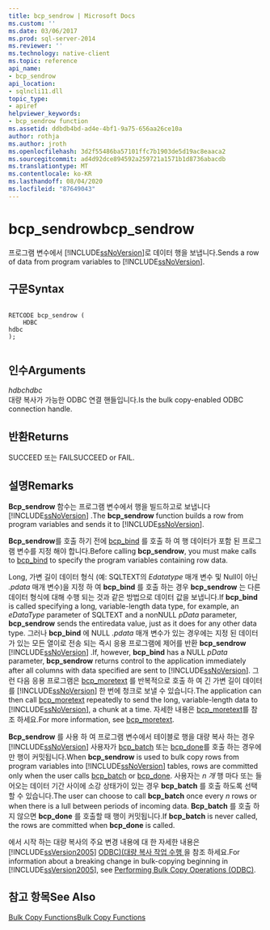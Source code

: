 ```yaml
---
title: bcp_sendrow | Microsoft Docs
ms.custom: ''
ms.date: 03/06/2017
ms.prod: sql-server-2014
ms.reviewer: ''
ms.technology: native-client
ms.topic: reference
api_name:
- bcp_sendrow
api_location:
- sqlncli11.dll
topic_type:
- apiref
helpviewer_keywords:
- bcp_sendrow function
ms.assetid: ddbdb4bd-ad4e-4bf1-9a75-656aa26ce10a
author: rothja
ms.author: jroth
ms.openlocfilehash: 3d2f55486ba57101ffc7b1903de5d19ac8eaaca2
ms.sourcegitcommit: ad4d92dce894592a259721a1571b1d8736abacdb
ms.translationtype: MT
ms.contentlocale: ko-KR
ms.lasthandoff: 08/04/2020
ms.locfileid: "87649043"
---
```

# <a name="bcp_sendrow"></a><span data-ttu-id="34460-102">bcp_sendrow</span><span class="sxs-lookup"><span data-stu-id="34460-102">bcp_sendrow</span></span>
  <span data-ttu-id="34460-103">프로그램 변수에서 [!INCLUDE[ssNoVersion](../../includes/ssnoversion-md.md)]로 데이터 행을 보냅니다.</span><span class="sxs-lookup"><span data-stu-id="34460-103">Sends a row of data from program variables to [!INCLUDE[ssNoVersion](../../includes/ssnoversion-md.md)].</span></span>  
  
## <a name="syntax"></a><span data-ttu-id="34460-104">구문</span><span class="sxs-lookup"><span data-stu-id="34460-104">Syntax</span></span>  
  
```  
  
RETCODE bcp_sendrow (  
    HDBC   
hdbc  
);  
  
```  
  
## <a name="arguments"></a><span data-ttu-id="34460-105">인수</span><span class="sxs-lookup"><span data-stu-id="34460-105">Arguments</span></span>  
 <span data-ttu-id="34460-106">*hdbc*</span><span class="sxs-lookup"><span data-stu-id="34460-106">*hdbc*</span></span>  
 <span data-ttu-id="34460-107">대량 복사가 가능한 ODBC 연결 핸들입니다.</span><span class="sxs-lookup"><span data-stu-id="34460-107">Is the bulk copy-enabled ODBC connection handle.</span></span>  
  
## <a name="returns"></a><span data-ttu-id="34460-108">반환</span><span class="sxs-lookup"><span data-stu-id="34460-108">Returns</span></span>  
 <span data-ttu-id="34460-109">SUCCEED 또는 FAIL</span><span class="sxs-lookup"><span data-stu-id="34460-109">SUCCEED or FAIL.</span></span>  
  
## <a name="remarks"></a><span data-ttu-id="34460-110">설명</span><span class="sxs-lookup"><span data-stu-id="34460-110">Remarks</span></span>  
 <span data-ttu-id="34460-111">**Bcp_sendrow** 함수는 프로그램 변수에서 행을 빌드하고로 보냅니다 [!INCLUDE[ssNoVersion](../../includes/ssnoversion-md.md)] .</span><span class="sxs-lookup"><span data-stu-id="34460-111">The **bcp_sendrow** function builds a row from program variables and sends it to [!INCLUDE[ssNoVersion](../../includes/ssnoversion-md.md)].</span></span>  
  
 <span data-ttu-id="34460-112">**Bcp_sendrow**를 호출 하기 전에 [bcp_bind](bcp-bind.md) 를 호출 하 여 행 데이터가 포함 된 프로그램 변수를 지정 해야 합니다.</span><span class="sxs-lookup"><span data-stu-id="34460-112">Before calling **bcp_sendrow**, you must make calls to [bcp_bind](bcp-bind.md) to specify the program variables containing row data.</span></span>  
  
 <span data-ttu-id="34460-113">Long, 가변 길이 데이터 형식 (예: SQLTEXT의 *Edatatype* 매개 변수 및 Null이 아닌 *.pdata* 매개 변수)을 지정 하 여 **bcp_bind** 를 호출 하는 경우 **bcp_sendrow** 는 다른 데이터 형식에 대해 수행 되는 것과 같은 방법으로 데이터 값을 보냅니다.</span><span class="sxs-lookup"><span data-stu-id="34460-113">If **bcp_bind** is called specifying a long, variable-length data type, for example, an *eDataType* parameter of SQLTEXT and a nonNULL *pData* parameter, **bcp_sendrow** sends the entiredata value, just as it does for any other data type.</span></span> <span data-ttu-id="34460-114">그러나 **bcp_bind** 에 NULL *.pdata* 매개 변수가 있는 경우에는 지정 된 데이터가 있는 모든 열이로 전송 되는 즉시 응용 프로그램에 제어를 반환 **bcp_sendrow** [!INCLUDE[ssNoVersion](../../includes/ssnoversion-md.md)] .</span><span class="sxs-lookup"><span data-stu-id="34460-114">If, however, **bcp_bind** has a NULL *pData* parameter, **bcp_sendrow** returns control to the application immediately after all columns with data specified are sent to [!INCLUDE[ssNoVersion](../../includes/ssnoversion-md.md)].</span></span> <span data-ttu-id="34460-115">그런 다음 응용 프로그램은 [bcp_moretext](bcp-moretext.md) 를 반복적으로 호출 하 여 긴 가변 길이 데이터를 [!INCLUDE[ssNoVersion](../../includes/ssnoversion-md.md)] 한 번에 청크로 보낼 수 있습니다.</span><span class="sxs-lookup"><span data-stu-id="34460-115">The application can then call [bcp_moretext](bcp-moretext.md) repeatedly to send the long, variable-length data to [!INCLUDE[ssNoVersion](../../includes/ssnoversion-md.md)], a chunk at a time.</span></span> <span data-ttu-id="34460-116">자세한 내용은 [bcp_moretext](bcp-moretext.md)를 참조 하세요.</span><span class="sxs-lookup"><span data-stu-id="34460-116">For more information, see [bcp_moretext](bcp-moretext.md).</span></span>  
  
 <span data-ttu-id="34460-117">**Bcp_sendrow** 를 사용 하 여 프로그램 변수에서 테이블로 행을 대량 복사 하는 경우 [!INCLUDE[ssNoVersion](../../includes/ssnoversion-md.md)] 사용자가 [bcp_batch](bcp-batch.md) 또는 [bcp_done](bcp-done.md)를 호출 하는 경우에만 행이 커밋됩니다.</span><span class="sxs-lookup"><span data-stu-id="34460-117">When **bcp_sendrow** is used to bulk copy rows from program variables into [!INCLUDE[ssNoVersion](../../includes/ssnoversion-md.md)] tables, rows are committed only when the user calls [bcp_batch](bcp-batch.md) or [bcp_done](bcp-done.md).</span></span> <span data-ttu-id="34460-118">사용자는 *n 개* 행 마다 또는 들어오는 데이터 기간 사이에 소강 상태가이 있는 경우 **bcp_batch** 를 호출 하도록 선택할 수 있습니다.</span><span class="sxs-lookup"><span data-stu-id="34460-118">The user can choose to call **bcp_batch** once every *n* rows or when there is a lull between periods of incoming data.</span></span> <span data-ttu-id="34460-119">**Bcp_batch** 를 호출 하지 않으면 **bcp_done** 를 호출할 때 행이 커밋됩니다.</span><span class="sxs-lookup"><span data-stu-id="34460-119">If **bcp_batch** is never called, the rows are committed when **bcp_done** is called.</span></span>  
  
 <span data-ttu-id="34460-120">에서 시작 하는 대량 복사의 주요 변경 내용에 대 한 자세한 내용은 [!INCLUDE[ssVersion2005](../../includes/ssversion2005-md.md)] [ODBC&#41;&#40;대량 복사 작업 수행 ](../native-client-odbc-bulk-copy-operations/performing-bulk-copy-operations-odbc.md)을 참조 하세요.</span><span class="sxs-lookup"><span data-stu-id="34460-120">For information about a breaking change in bulk-copying beginning in [!INCLUDE[ssVersion2005](../../includes/ssversion2005-md.md)], see [Performing Bulk Copy Operations &#40;ODBC&#41;](../native-client-odbc-bulk-copy-operations/performing-bulk-copy-operations-odbc.md).</span></span>  
  
## <a name="see-also"></a><span data-ttu-id="34460-121">참고 항목</span><span class="sxs-lookup"><span data-stu-id="34460-121">See Also</span></span>  
 [<span data-ttu-id="34460-122">Bulk Copy Functions</span><span class="sxs-lookup"><span data-stu-id="34460-122">Bulk Copy Functions</span></span>](sql-server-driver-extensions-bulk-copy-functions.md)  
  
  
